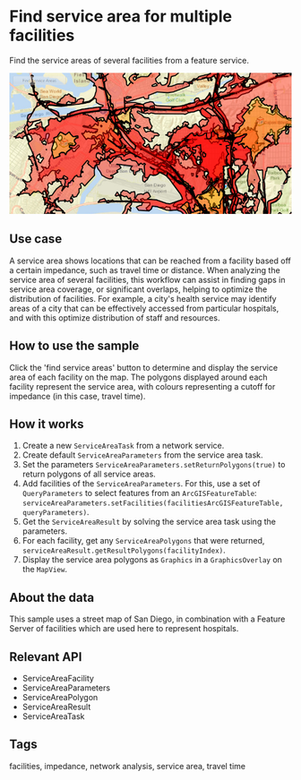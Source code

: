 # Find service area for multiple facilities

Find the service areas of several facilities from a feature service.

![](FindServiceAreaForMultipleFacilities.png)

## Use case

A service area shows locations that can be reached from a facility based off a certain impedance, such as travel time or distance. When analyzing the service area of several facilities, this workflow can assist in finding gaps in service area coverage, or significant overlaps, helping to optimize the distribution of facilities. For example, a city's health service may identify areas of a city that can be effectively accessed from particular hospitals, and with this optimize distribution of staff and resources.

## How to use the sample

Click the 'find service areas' button to determine and display the service area of each facility on the map. The polygons displayed around each facility represent the service area, with colours representing a cutoff for impedance (in this case, travel time).

## How it works

1. Create a new `ServiceAreaTask` from a network service.
1. Create default `ServiceAreaParameters` from the service area task.
1. Set the parameters `ServiceAreaParameters.setReturnPolygons(true)` to return polygons of all service areas.
1. Add facilities of the `ServiceAreaParameters`. For this, use a set of `QueryParameters` to select features from an `ArcGISFeatureTable`: `serviceAreaParameters.setFacilities(facilitiesArcGISFeatureTable, queryParameters)`.
1. Get the `ServiceAreaResult` by solving the service area task using the parameters.
1. For each facility, get any `ServiceAreaPolygons` that were returned, `serviceAreaResult.getResultPolygons(facilityIndex)`.
1. Display the service area polygons as `Graphics` in a `GraphicsOverlay` on the `MapView`.

## About the data

This sample uses a street map of San Diego, in combination with a Feature Server of facilities which are used here to represent hospitals.

## Relevant API

* ServiceAreaFacility
* ServiceAreaParameters
* ServiceAreaPolygon
* ServiceAreaResult
* ServiceAreaTask

## Tags

facilities, impedance, network analysis, service area, travel time
